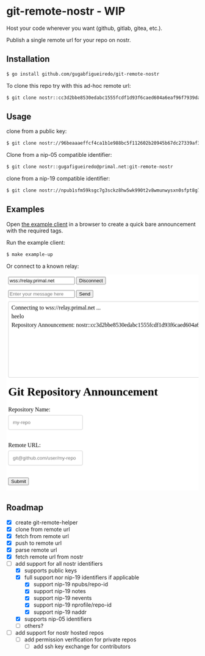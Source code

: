 # git-remote-nostr - WIP

Host your code wherever you want (github, gitlab, gitea, etc.). 

Publish a single remote url for your repo on nostr.

## Installation

```sh
$ go install github.com/gugabfigueiredo/git-remote-nostr
```
To clone this repo try with this ad-hoc remote url:
```sh
$ git clone nostr::cc3d2bbe8530edabc1555fcdf1d93f6caed604a6eaf96f7939da47e83b52b935@relay.primal.net:git-remote-nostr
```

## Usage

clone from a public key:
```sh
$ git clone nostr://96beaaaeffcf4ca1b1e988bc5f112602b20945b67dc27339af31bd0854bcbf47@relay.str/git-remote-nostr
```

Clone from a nip-05 compatible identifier:
```sh
$ git clone nostr::gugafigueiredo@primal.net:git-remote-nostr
```

clone from a nip-19 compatible identifier:
```sh
$ git clone nostr://npub1sfm59ksgc7g3sckz8hw5wk990t2v8wmunwysxn0sfpt8g7r0zezq6y46mp@relay.str/git-remote-nostr
```

## Examples

Open [the example client](examples/client.html) in a browser to create a quick bare announcement with the required tags.

Run the example client:
```sh
$ make example-up
```

Or connect to a known relay:

![2024-06-26_07-05.png](examples/2024-06-26_07-05.png)

## Roadmap

- [x] create git-remote-helper
- [x] clone from remote url
- [x] fetch from remote url
- [x] push to remote url
- [x] parse remote url
- [x] fetch remote url from nostr
- [ ] add support for all nostr identifiers
  - [x] supports public keys
  - [x] full support nor nip-19 identifiers if applicable
    - [x] support nip-19 npubs/repo-id
    - [x] support nip-19 notes
    - [x] support nip-19 nevents
    - [x] support nip-19 nprofile/repo-id
    - [x] support nip-19 naddr
  - [x] supports nip-05 identifiers
  - [ ] others?
- [ ] add support for nostr hosted repos
  - [ ] add permission verification for private repos
    - [ ] add ssh key exchange for contributors